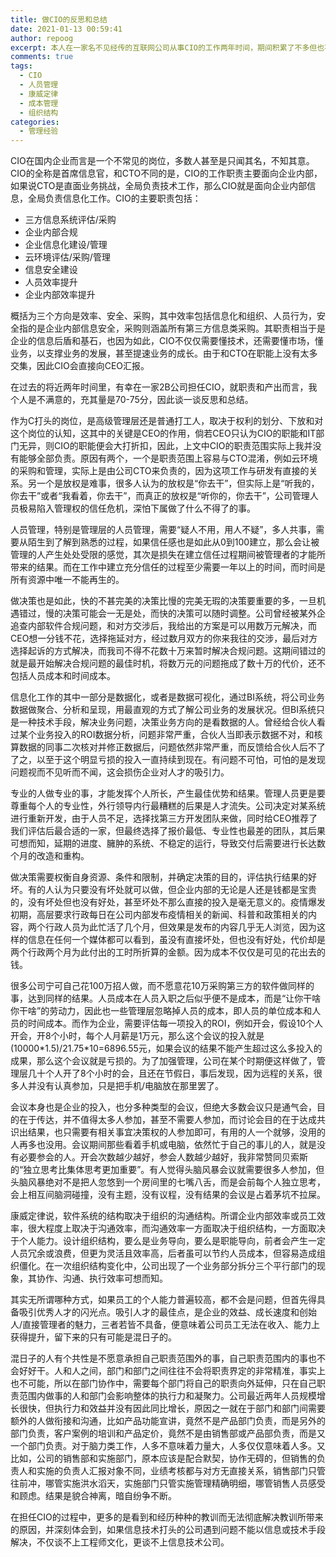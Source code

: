 ```yaml
---
title: 做CIO的反思和总结
date: 2021-01-13 00:59:41
author: repoog
excerpt: 本人在一家名不见经传的互联网公司从事CIO的工作两年时间，期间积累了不多但也不少的关于信息化、组织化的工作经验，真正意义上对于人员管理和组织管理有了更加深刻的见解和认识，本文是离开CIO岗位后对于这个岗位工作的一些反思和总结。
comments: true
tags:
  - CIO
  - 人员管理
  - 康威定律
  - 成本管理
  - 组织结构
categories:
  - 管理经验
---
```


CIO在国内企业而言是一个不常见的岗位，多数人甚至是只闻其名，不知其意。CIO的全称是首席信息官，和CTO不同的是，CIO的工作职责主要面向企业内部，如果说CTO是直面业务挑战，全局负责技术工作，那么CIO就是面向企业内部信息，全局负责信息化工作。CIO的主要职责包括：

* 三方信息系统评估/采购
* 企业内部合规
* 企业信息化建设/管理
* 云环境评估/采购/管理
* 信息安全建设
* 人员效率提升
* 企业内部效率提升

概括为三个方向是效率、安全、采购，其中效率包括信息化和组织、人员行为，安全指的是企业内部信息安全，采购则涵盖所有第三方信息类采购。其职责相当于是企业的信息后盾和基石，也因为如此，CIO不仅仅需要懂技术，还需要懂市场，懂业务，以支撑业务的发展，甚至提速业务的成长。由于和CTO在职能上没有太多交集，因此CIO会直接向CEO汇报。

在过去的将近两年时间里，有幸在一家2B公司担任CIO，就职责和产出而言，我个人是不满意的，充其量是70-75分，因此谈一谈反思和总结。

作为C打头的岗位，是高级管理层还是普通打工人，取决于权利的划分、下放和对这个岗位的认知，这其中的关键是CEO的作用，倘若CEO只认为CIO的职能和IT部门无异，则CIO的职能便会大打折扣，因此，上文中CIO的职责范围实际上我并没有能够全部负责。原因有两个，一个是职责范围上容易与CTO混淆，例如云环境的采购和管理，实际上是由公司CTO来负责的，因为这项工作与研发有直接的关系。另一个是放权是难事，很多人认为的放权是“你去干”，但实际上是“听我的，你去干”或者“我看着，你去干”，而真正的放权是“听你的，你去干”，公司管理人员极易陷入管理权的信任危机，深怕下属做了什么不得了的事。

人员管理，特别是管理层的人员管理，需要“疑人不用，用人不疑”，多人共事，需要从陌生到了解到熟悉的过程，如果信任感也是如此从0到100建立，那么会让被管理的人产生处处受限的感觉，其次是损失在建立信任过程期间被管理者的才能所带来的结果。而在工作中建立充分信任的过程至少需要一年以上的时间，而时间是所有资源中唯一不能再生的。

做决策也是如此，快的不甚完美的决策比慢的完美无瑕的决策要重要的多，一旦机遇错过，慢的决策可能会一无是处，而快的决策可以随时调整。公司曾经被某外企追查内部软件合规问题，和对方交涉后，我给出的方案是可以用数万元解决，而CEO想一分钱不花，选择拖延对方，经过数月双方的你来我往的交涉，最后对方选择起诉的方式解决，而我司不得不花数十万来暂时解决合规问题。这期间错过的就是最开始解决合规问题的最佳时机，将数万元的问题拖成了数十万的代价，还不包括人员成本和时间成本。

信息化工作的其中一部分是数据化，或者是数据可视化，通过BI系统，将公司业务数据做聚合、分析和呈现，用最直观的方式了解公司业务的发展状况。但BI系统只是一种技术手段，解决业务问题，决策业务方向的是看数据的人。曾经给合伙人看过某个业务投入的ROI数据分析，问题非常严重，合伙人当即表示数据不对，和核算数据的同事二次核对并修正数据后，问题依然非常严重，而反馈给合伙人后不了了之，以至于这个明显亏损的投入一直持续到现在。有问题不可怕，可怕的是发现问题视而不见听而不闻，这会损伤企业对人才的吸引力。

专业的人做专业的事，才能发挥个人所长，产生最佳优势和结果。管理人员更是要尊重每个人的专业性，外行领导内行最糟糕的后果是人才流失。公司决定对某系统进行重新开发，由于人员不足，选择找第三方开发团队来做，同时给CEO推荐了我们评估后最合适的一家，但最终选择了报价最低、专业性也最差的团队，其后果可想而知，延期的进度、臃肿的系统、不稳定的运行，导致交付后需要进行长达数个月的改造和重构。

做决策需要权衡自身资源、条件和限制，并确定决策的目的，评估执行结果的好坏。有的人认为只要没有坏处就可以做，但企业内部的无论是人还是钱都是宝贵的，没有坏处但也没有好处，甚至坏处不那么直接的投入是毫无意义的。疫情爆发初期，高层要求行政每日在公司内部发布疫情相关的新闻、科普和政策相关的内容，两个行政人员为此忙活了几个月，但效果是发布的内容几乎无人浏览，因为这样的信息在任何一个媒体都可以看到，虽没有直接坏处，但也没有好处，代价却是两个行政两个月为此付出的工时所折算的金额。因为成本不仅仅是可见的花出去的钱。

很多公司宁可自己花100万招人做，而不愿意花10万采购第三方的软件做同样的事，达到同样的结果。人员成本在人员入职之后似乎便不是成本，而是“让你干啥你干啥”的劳动力，因此也一些管理层忽略掉人员的成本，即人员的单位成本和人员的时间成本。而作为企业，需要评估每一项投入的ROI，例如开会，假设10个人开会，开8个小时，每个人月薪是1万元，那么这个会议的投入就是(10000\*1.5)/21.75\*10=6896.55元，如果会议的结果不能产生超过这么多投入的成果，那么这个会议就是亏损的。为了加强管理，公司在某个时期便这样做了，管理层几十个人开了8个小时的会，且还在节假日，事后发现，因为远程的关系，很多人并没有认真参加，只是把手机/电脑放在那里罢了。

会议本身也是企业的投入，也分多种类型的会议，但绝大多数会议只是通气会，目的在于传达，并不值得太多人参加，甚至不需要人参加，而讨论会目的在于达成共识出结果，也只需要有相关事宜决策权的人参加即可，有用的人一个就够，没用的人再多也没用。会议期间那些看着手机或电脑，依然忙于自己的事儿的人，就是没有必要参会的人。开会次数越少越好，参会人数越少越好，我非常赞同贝索斯的“独立思考比集体思考更加重要”。有人觉得头脑风暴会议就需要很多人参加，但头脑风暴绝对不是把人忽悠到一个房间里的七嘴八舌，而是会前每个人独立思考，会上相互间脑洞碰撞，没有主题，没有议程，没有结果的会议是占着茅坑不拉屎。

康威定律说，软件系统的结构取决于组织的沟通结构。所谓企业内部效率或员工效率，很大程度上取决于沟通效率，而沟通效率一方面取决于组织结构，一方面取决于个人能力。设计组织结构，要么是业务导向，要么是职能导向，前者会产生一定人员冗余或浪费，但更为灵活且效率高，后者虽可以节约人员成本，但容易造成组织僵化。在一次组织结构变化中，公司出现了一个业务部分拆分三个平行部门的现象，其协作、沟通、执行效率可想而知。

其实无所谓哪种方式，如果员工的个人能力普遍较高，都不会是问题，但首先得具备吸引优秀人才的闪光点。吸引人才的最佳点，是企业的效益、成长速度和创始人/直接管理者的魅力，三者若皆不具备，便意味着公司员工无法在收入、能力上获得提升，留下来的只有可能是混日子的。

混日子的人有个共性是不愿意承担自己职责范围外的事，自己职责范围内的事也不会好好干。人和人之间，部门和部门之间往往不会将职责界定的非常精准，事实上也不可能，所以在部门协作中，需要每个部门将自己的职责向外延伸，只在自己职责范围内做事的人和部门会影响整体的执行力和凝聚力。公司最近两年人员规模增长很快，但执行力和效益并没有因此同比增长，原因之一就在于部门和部门间需要额外的人做衔接和沟通，比如产品功能宣讲，竟然不是产品部门负责，而是另外的部门负责，客户案例的培训和产品定价，竟然不是由销售部或产品部负责，而是又一个部门负责。对于脑力类工作，人多不意味着力量大，人多仅仅意味着人多。又比如，公司的销售部和实施部门，原本应该是配合默契，协作无碍的，但销售的负责人和实施的负责人汇报对象不同，业绩考核都与对方无直接关系，销售部门只管往前冲，哪管实施洪水滔天，实施部门只管实施管理精确明细，哪管销售人员感受和顾虑。结果是貌合神离，暗自纷争不断。

在担任CIO的过程中，更多的是看到和经历种种的教训而无法彻底解决教训所带来的原因，并深刻体会到，如果信息技术打头的公司遇到问题不能以信息或技术手段解决，不仅谈不上工程师文化，更谈不上信息技术公司。